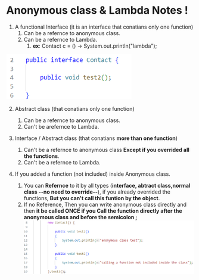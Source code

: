 
# Anonymous class & Lambda Notes !

1. A functional Interface (it is an interface that conatians only one function)
    1. Can be a refernce to anonymous class.
    2. Can be a refernce to Lambda.
       1. **ex**: Contact c = () -> System.out.println("lambda");

![Implementation of functional inteferace](./images/FunctionalInterfaceExample.png "Implementation of functional inteferace")

2. Abstract class (that conatians only one function)
    1. Can be a refernce to anonymous class.
    2. Can't be arefernce to Lambda.

3. Interface / Abstract class (that conatians **more than one function**)
    1. Can't be a refernce to anonymous class **Except if you overrided all the functions**.
    2. Can't be a refernce to Lambda.
       
4. If you added a function (not included) inside Anonymous class.
     1. You can **Refernce** to it by all types (**interface, abtract class,normal class --no need to override--**), if you already overrided the functions, **But you can't call this funtion by the object**.
     2. If no Reference, Then you can write anonymous class directly and then **it be called ONCE if you Call the function directly after the anonymous class and before the semicolon ;** 
![Add new function inside anonymous class](./images/AnonymousClassWithNewFunction.png "Add new function inside anonymous class")
           
